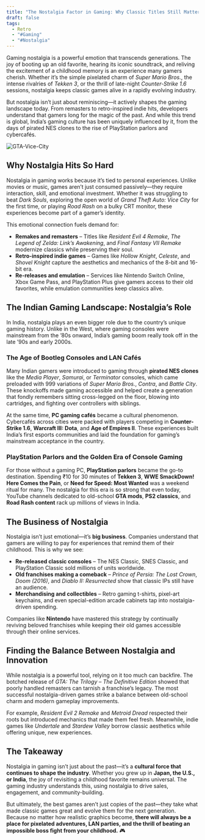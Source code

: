 ```yaml
---
title: "The Nostalgia Factor in Gaming: Why Classic Titles Still Matter"
draft: false
tags:
  - Retro
  - "#Gaming"
  - "#Nostalgia"
---
```

Gaming nostalgia is a powerful emotion that transcends generations. The joy of booting up an old favorite, hearing its iconic soundtrack, and reliving the excitement of a childhood memory is an experience many gamers cherish. Whether it’s the simple pixelated charm of _Super Mario Bros._, the intense rivalries of _Tekken 3_, or the thrill of late-night _Counter-Strike 1.6_ sessions, nostalgia keeps classic games alive in a rapidly evolving industry.

But nostalgia isn’t just about reminiscing—it actively shapes the gaming landscape today. From remasters to retro-inspired indie hits, developers understand that gamers long for the magic of the past. And while this trend is global, India’s gaming culture has been uniquely influenced by it, from the days of pirated NES clones to the rise of PlayStation parlors and cybercafés. 

![GTA-Vice-City](https://assetsio.gnwcdn.com/gta-vice-city-6.jpg?width=1200&height=1200&fit=bounds&quality=70&format=jpg&auto=webp)

## Why Nostalgia Hits So Hard

Nostalgia in gaming works because it’s tied to personal experiences. Unlike movies or music, games aren’t just consumed passively—they require interaction, skill, and emotional investment. Whether it was struggling to beat _Dark Souls_, exploring the open world of _Grand Theft Auto: Vice City_ for the first time, or playing _Road Rash_ on a bulky CRT monitor, these experiences become part of a gamer’s identity.

This emotional connection fuels demand for:

- **Remakes and remasters** – Titles like _Resident Evil 4 Remake_, _The Legend of Zelda: Link’s Awakening_, and _Final Fantasy VII Remake_ modernize classics while preserving their soul.
- **Retro-inspired indie games** – Games like _Hollow Knight_, _Celeste_, and _Shovel Knight_ capture the aesthetics and mechanics of the 8-bit and 16-bit era.
- **Re-releases and emulation** – Services like Nintendo Switch Online, Xbox Game Pass, and PlayStation Plus give gamers access to their old favorites, while emulation communities keep classics alive.

## The Indian Gaming Landscape: Nostalgia’s Role

In India, nostalgia plays an even bigger role due to the country’s unique gaming history. Unlike in the West, where gaming consoles were mainstream from the ’80s onward, India’s gaming boom really took off in the late ’90s and early 2000s.

### **The Age of Bootleg Consoles and LAN Cafés**

Many Indian gamers were introduced to gaming through **pirated NES clones** like the _Media Player_, _Samurai_, or _Terminator_ consoles, which came preloaded with 999 variations of _Super Mario Bros._, _Contra_, and _Battle City_. These knockoffs made gaming accessible and helped create a generation that fondly remembers sitting cross-legged on the floor, blowing into cartridges, and fighting over controllers with siblings.

At the same time, **PC gaming cafés** became a cultural phenomenon. Cybercafés across cities were packed with players competing in **Counter-Strike 1.6**, **Warcraft III: Dota**, and **Age of Empires II**. These experiences built India’s first esports communities and laid the foundation for gaming’s mainstream acceptance in the country.

### **PlayStation Parlors and the Golden Era of Console Gaming**

For those without a gaming PC, **PlayStation parlors** became the go-to destination. Spending ₹10 for 30 minutes of **Tekken 3**, **WWE SmackDown! Here Comes the Pain**, or **Need for Speed: Most Wanted** was a weekend ritual for many. The nostalgia for this era is so strong that even today, YouTube channels dedicated to old-school **GTA mods**, **PS2 classics**, and **Road Rash content** rack up millions of views in India.

## The Business of Nostalgia

Nostalgia isn’t just emotional—it’s **big business**. Companies understand that gamers are willing to pay for experiences that remind them of their childhood. This is why we see:

- **Re-released classic consoles** – The NES Classic, SNES Classic, and PlayStation Classic sold millions of units worldwide.
- **Old franchises making a comeback** – _Prince of Persia: The Lost Crown_, _Doom (2016)_, and _Diablo II: Resurrected_ show that classic IPs still have an audience.
- **Merchandising and collectibles** – Retro gaming t-shirts, pixel-art keychains, and even special-edition arcade cabinets tap into nostalgia-driven spending.

Companies like **Nintendo** have mastered this strategy by continually reviving beloved franchises while keeping their old games accessible through their online services.

## Finding the Balance Between Nostalgia and Innovation

While nostalgia is a powerful tool, relying on it too much can backfire. The botched release of _GTA: The Trilogy – The Definitive Edition_ showed that poorly handled remasters can tarnish a franchise’s legacy. The most successful nostalgia-driven games strike a balance between old-school charm and modern gameplay improvements.

For example, _Resident Evil 2 Remake_ and _Metroid Dread_ respected their roots but introduced mechanics that made them feel fresh. Meanwhile, indie games like _Undertale_ and _Stardew Valley_ borrow classic aesthetics while offering unique, new experiences.

## The Takeaway

Nostalgia in gaming isn’t just about the past—it’s a **cultural force that continues to shape the industry**. Whether you grew up in **Japan, the U.S., or India**, the joy of revisiting a childhood favorite remains universal. The gaming industry understands this, using nostalgia to drive sales, engagement, and community-building.

But ultimately, the best games aren’t just copies of the past—they take what made classic games great and evolve them for the next generation. Because no matter how realistic graphics become, **there will always be a place for pixelated adventures, LAN parties, and the thrill of beating an impossible boss fight from your childhood.** 🎮